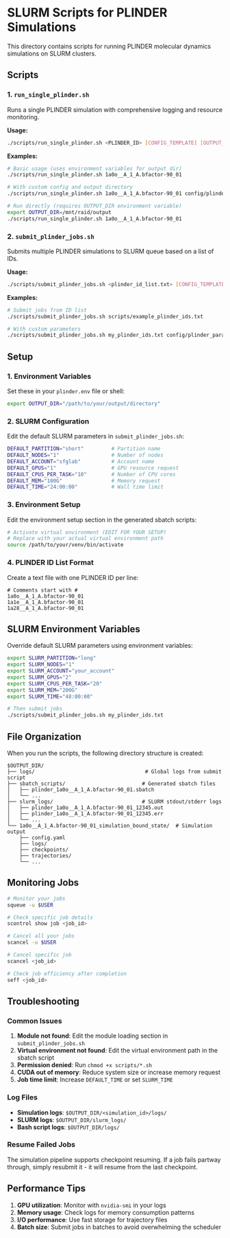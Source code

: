 # SLURM Scripts for PLINDER Simulations

This directory contains scripts for running PLINDER molecular dynamics simulations on SLURM clusters.

## Scripts

### 1. `run_single_plinder.sh`
Runs a single PLINDER simulation with comprehensive logging and resource monitoring.

**Usage:**
```bash
./scripts/run_single_plinder.sh <PLINDER_ID> [CONFIG_TEMPLATE] [OUTPUT_DIR]
```

**Examples:**
```bash
# Basic usage (uses environment variables for output dir)
./scripts/run_single_plinder.sh 1a0o__A_1_A.bfactor-90_01

# With custom config and output directory
./scripts/run_single_plinder.sh 1a0o__A_1_A.bfactor-90_01 config/plinder_parameters_bound.yaml /path/to/output

# Run directly (requires OUTPUT_DIR environment variable)
export OUTPUT_DIR=/mnt/raid/output
./scripts/run_single_plinder.sh 1a0o__A_1_A.bfactor-90_01
```

### 2. `submit_plinder_jobs.sh`
Submits multiple PLINDER simulations to SLURM queue based on a list of IDs.

**Usage:**
```bash
./scripts/submit_plinder_jobs.sh <plinder_id_list.txt> [CONFIG_TEMPLATE] [OUTPUT_DIR]
```

**Examples:**
```bash
# Submit jobs from ID list
./scripts/submit_plinder_jobs.sh scripts/example_plinder_ids.txt

# With custom parameters
./scripts/submit_plinder_jobs.sh my_plinder_ids.txt config/plinder_parameters_bound.yaml /path/to/output
```

## Setup

### 1. Environment Variables
Set these in your `plinder.env` file or shell:
```bash
export OUTPUT_DIR="/path/to/your/output/directory"
```

### 2. SLURM Configuration
Edit the default SLURM parameters in `submit_plinder_jobs.sh`:
```bash
DEFAULT_PARTITION="short"         # Partition name
DEFAULT_NODES="1"                 # Number of nodes
DEFAULT_ACCOUNT="sfglab"          # Account name
DEFAULT_GPUS="1"                  # GPU resource request
DEFAULT_CPUS_PER_TASK="10"        # Number of CPU cores
DEFAULT_MEM="100G"                # Memory request
DEFAULT_TIME="24:00:00"           # Wall time limit
```

### 3. Environment Setup
Edit the environment setup section in the generated sbatch scripts:
```bash
# Activate virtual environment (EDIT FOR YOUR SETUP)
# Replace with your actual virtual environment path
source /path/to/your/venv/bin/activate
```

### 4. PLINDER ID List Format
Create a text file with one PLINDER ID per line:
```
# Comments start with #
1a0o__A_1_A.bfactor-90_01
1a1e__A_1_A.bfactor-90_01
1a28__A_1_A.bfactor-90_01
```

## SLURM Environment Variables

Override default SLURM parameters using environment variables:
```bash
export SLURM_PARTITION="long"
export SLURM_NODES="1"
export SLURM_ACCOUNT="your_account"
export SLURM_GPUS="2"
export SLURM_CPUS_PER_TASK="20"
export SLURM_MEM="200G"
export SLURM_TIME="48:00:00"

# Then submit jobs
./scripts/submit_plinder_jobs.sh my_plinder_ids.txt
```

## File Organization

When you run the scripts, the following directory structure is created:
```
$OUTPUT_DIR/
├── logs/                                    # Global logs from submit script
├── sbatch_scripts/                         # Generated sbatch files
│   ├── plinder_1a0o__A_1_A.bfactor-90_01.sbatch
│   └── ...
├── slurm_logs/                             # SLURM stdout/stderr logs
│   ├── plinder_1a0o__A_1_A.bfactor-90_01_12345.out
│   ├── plinder_1a0o__A_1_A.bfactor-90_01_12345.err
│   └── ...
└── 1a0o__A_1_A.bfactor-90_01_simulation_bound_state/  # Simulation output
    ├── config.yaml
    ├── logs/
    ├── checkpoints/
    ├── trajectories/
    └── ...
```

## Monitoring Jobs

```bash
# Monitor your jobs
squeue -u $USER

# Check specific job details
scontrol show job <job_id>

# Cancel all your jobs
scancel -u $USER

# Cancel specific job
scancel <job_id>

# Check job efficiency after completion
seff <job_id>
```

## Troubleshooting

### Common Issues

1. **Module not found**: Edit the module loading section in `submit_plinder_jobs.sh`
2. **Virtual environment not found**: Edit the virtual environment path in the sbatch script
3. **Permission denied**: Run `chmod +x scripts/*.sh`
4. **CUDA out of memory**: Reduce system size or increase memory request
5. **Job time limit**: Increase `DEFAULT_TIME` or set `SLURM_TIME`

### Log Files

- **Simulation logs**: `$OUTPUT_DIR/<simulation_id>/logs/`
- **SLURM logs**: `$OUTPUT_DIR/slurm_logs/`
- **Bash script logs**: `$OUTPUT_DIR/logs/`

### Resume Failed Jobs

The simulation pipeline supports checkpoint resuming. If a job fails partway through, simply resubmit it - it will resume from the last checkpoint.

## Performance Tips

1. **GPU utilization**: Monitor with `nvidia-smi` in your logs
2. **Memory usage**: Check logs for memory consumption patterns
3. **I/O performance**: Use fast storage for trajectory files
4. **Batch size**: Submit jobs in batches to avoid overwhelming the scheduler 